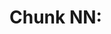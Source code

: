 # Chunk NN: <title>

## Source:
- From: docs/TRUE_DUAL_TRACT.md (commit/line-range optional)
- Dependencies: [NN-…] (if any)

## Intent:
- Goal type: proof | search | refinement
- Targets: e.g., Ψ ≥ 0.85, R_i bounds, 8D unitary coord, emoji-prime mapping

## Natural Language Summary:
- <Short restatement of the claim/logic to be formalized>

## Key Concepts:
- Interface vs Intelligence, operators, C_c contracts, etc.
- Monster Group primes, Bott periodicity (8), Gödelization

## Constraints (see .constraints.json):
- <bullet list mirroring JSON constraints>

## Tasks:
- [ ] Extract constraints (LLM)
- [ ] Generate MiniZinc model
- [ ] Solve MiniZinc (SAT/UNSAT/TIME)
- [ ] Generate Lean spec
- [ ] Prove in Lean (or add tactic stubs)
- [ ] Cross-check equivalence (constraints checksum)
- [ ] Document outcomes

## Outcomes:
- MiniZinc: SAT | UNSAT | TIMEOUT (time: Xs)
- Lean: PROVED | PARTIAL | FAILED (time: Xs)
- Cross-check: OK | MISMATCH
- Notes: <freeform>
